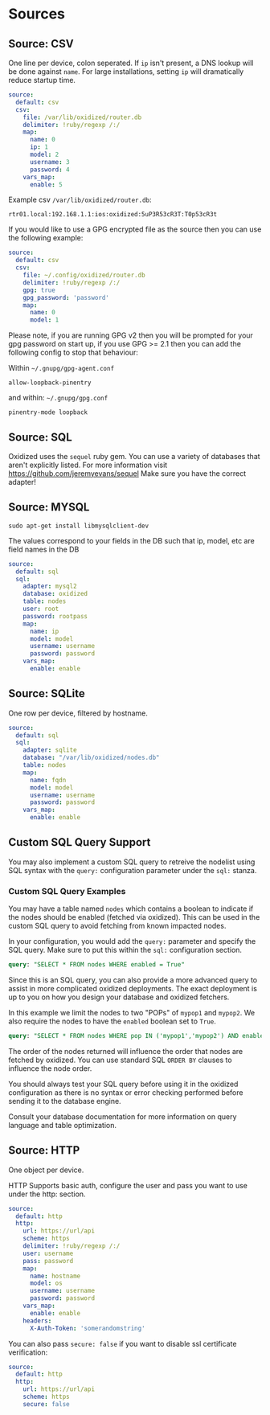 # Sources

## Source: CSV

One line per device, colon seperated. If `ip` isn't present, a DNS lookup will be done against `name`.  For large installations, setting `ip` will dramatically reduce startup time.

```yaml
source:
  default: csv
  csv:
    file: /var/lib/oxidized/router.db
    delimiter: !ruby/regexp /:/
    map:
      name: 0
      ip: 1
      model: 2
      username: 3
      password: 4
    vars_map:
      enable: 5
```

Example csv `/var/lib/oxidized/router.db`:

```text
rtr01.local:192.168.1.1:ios:oxidized:5uP3R53cR3T:T0p53cR3t
```

If you would like to use a GPG encrypted file as the source then you can use the following example:

```yaml
source:
  default: csv
  csv:
    file: ~/.config/oxidized/router.db
    delimiter: !ruby/regexp /:/
    gpg: true
    gpg_password: 'password'
    map:
      name: 0
      model: 1
```

Please note, if you are running GPG v2 then you will be prompted for your gpg password on start up, if you use GPG >= 2.1 then you can add the following config to stop that behaviour:

Within `~/.gnupg/gpg-agent.conf`

```text
allow-loopback-pinentry
```

and within: `~/.gnupg/gpg.conf`

```text
pinentry-mode loopback
```

## Source: SQL

 Oxidized uses the `sequel` ruby gem. You can use a variety of databases that aren't explicitly listed. For more information visit https://github.com/jeremyevans/sequel Make sure you have the correct adapter!

## Source: MYSQL

`sudo apt-get install libmysqlclient-dev`

The values correspond to your fields in the DB such that ip, model, etc are field names in the DB

```yaml
source:
  default: sql
  sql:
    adapter: mysql2
    database: oxidized
    table: nodes
    user: root
    password: rootpass
    map:
      name: ip
      model: model
      username: username
      password: password
    vars_map:
      enable: enable
```

## Source: SQLite

One row per device, filtered by hostname.

```yaml
source:
  default: sql
  sql:
    adapter: sqlite
    database: "/var/lib/oxidized/nodes.db"
    table: nodes
    map:
      name: fqdn
      model: model
      username: username
      password: password
    vars_map:
      enable: enable
```

## Custom SQL Query Support

You may also implement a custom SQL query to retreive the nodelist using  SQL syntax with the `query:` configuration parameter under the `sql:` stanza.

### Custom SQL Query Examples

You may have a table named `nodes` which contains a boolean to indicate if the nodes should be enabled (fetched via oxidized). This can be used in the custom SQL query to avoid fetching from known impacted nodes.

In your configuration, you would add the `query:` parameter and specify the SQL query. Make sure to put this within the `sql:` configuration section.

```sql
query: "SELECT * FROM nodes WHERE enabled = True"
```

Since this is an SQL query, you can also provide a more advanced query to assist in more complicated oxidized deployments. The exact deployment is up to you on how you design your database and oxidized fetchers.

In this example we limit the nodes to two "POPs" of `mypop1` and `mypop2`. We also require the nodes to have the `enabled` boolean set to `True`.

```sql
query: "SELECT * FROM nodes WHERE pop IN ('mypop1','mypop2') AND enabled = True"
```

The order of the nodes returned will influence the order that nodes are fetched by oxidized. You can use standard SQL `ORDER BY` clauses to influence the node order.

You should always test your SQL query before using it in the oxidized configuration as there is no syntax or error checking performed before sending it to the database engine.

Consult your database documentation for more information on query language and table optimization.

## Source: HTTP

One object per device.

HTTP Supports basic auth, configure the user and pass you want to use under the http: section.

```yaml
source:
  default: http
  http:
    url: https://url/api
    scheme: https
    delimiter: !ruby/regexp /:/
    user: username
    pass: password
    map:
      name: hostname
      model: os
      username: username
      password: password
    vars_map:
      enable: enable
    headers:
      X-Auth-Token: 'somerandomstring'
```

You can also pass `secure: false` if you want to disable ssl certificate verification:

```yaml
source:
  default: http
  http:
    url: https://url/api
    scheme: https
    secure: false
```
